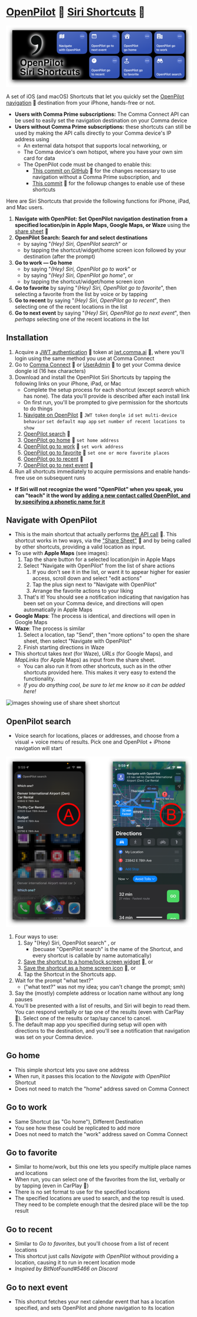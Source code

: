 # [OpenPilot](https://www.comma.ai) 🔗 [Siri Shortcuts](https://support.apple.com/en-gb/guide/shortcuts/welcome/ios) 🔗

![banner](img/banner.png)

A set of iOS (and macOS) Shortcuts that let you quickly set the [OpenPilot navigation](https://blog.comma.ai/094release/#navigate-on-openpilot) 🔗 destination from your iPhone, hands-free or not.

* **Users with Comma Prime subscriptions:** The Comma Connect API can be used to easily set the navigation destination on your Comma device
* **Users without Comma Prime subscriptions:** these shortcuts can still be used by making the API calls directly to your Comma device's IP address using
  * An external data hotspot that supports local networking, or 
  * The Comma device's own hotspot, where you have your own sim card for data
  * The OpenPilot code must be changed to enable this: 
    * [This commit on GitHub](https://github.com/mike86437/openpilot/commit/5e60e626e25d5620fb157f88ff727ffa9dc4e838) 🔗 for the changes necessary to use navigation without a Comma Prime subscription, and
    * [This commit](https://github.com/mike86437/openpilot/commit/c17c63ca1b4c28379c0e0ba8b0357df5423a35b5) 🔗 for the followup changes to enable use of these shortcuts

Here are Siri Shortcuts that provide the following functions for iPhone, iPad, and Mac users.

1. **Navigate with OpenPilot: Set OpenPilot navigation destination from a specified location/pin in Apple Maps, Google Maps, or Waze** using the [share sheet](https://www.idownloadblog.com/2020/04/21/customize-share-sheet-iphone-ipad/) 🔗
2. **OpenPilot Search: Search for and select destinations**
   * by saying "*(Hey) Siri, OpenPilot search*" or
   * by tapping the shortcut/widget/home screen icon followed by your destination (after the prompt)
3. **Go to work — Go home**
   * by saying "*(Hey) Siri, OpenPilot go to work*" or
   * by saying "*(Hey) Siri, OpenPilot go home*", or
   * by tapping the shortcut/widget/home screen icon
4. **Go to favorite** by saying "*(Hey) Siri, OpenPilot go to favorite*", then selecting a favorite from the list by voice or by tapping
5. **Go to recent** by saying "*(Hey) Siri, OpenPilot go to recent*", then selecting one of the recent locations in the list
6. **Go to next event** by saying "*(Hey) Siri, OpenPilot go to next event*", then *perhaps* selecting one of the recent locations in the list

## Installation

1. Acquire a [JWT authentication](https://api.comma.ai/#authentication) 🔗 token at [jwt.comma.ai](https://jwt.comma.ai) 🔗, where you'll login using the same method you use at Comma Connect
2. Go to [Comma Connect](https://connect.comma.ai) 🔗 or [UserAdmin](https://useradmin.comma.ai) 🔗 to get your Comma device dongle id (16 hex characters)
3. Download and install the OpenPilot Siri Shortcuts by tapping the following links on your iPhone, iPad, or Mac
   * Complete the setup process for each shortcut (except *search* which has none). The data you'll provide is described after each install link
   * On first run, you'll be prompted to give permission for the shortcuts to do things
   1. [Navigate on OpenPilot](https://www.icloud.com/shortcuts/233f0f9182af4f97aebea66305be629c) 🔗 `JWT token` `dongle id` `set multi-device behavior` `set default map app` `set number of recent locations to show`
   2. [OpenPilot search](https://www.icloud.com/shortcuts/580c0ec4e8bd465cba4e2bb0e789ed4d) 🔗
   3. [OpenPilot go home](https://www.icloud.com/shortcuts/d8af0b1046334311bcc20bee9769f081) 🔗 `set home address`
   4. [OpenPilot go to work](https://www.icloud.com/shortcuts/e492a90d78794dcc95197d486f542ecf) 🔗 `set work address`
   5. [OpenPilot go to favorite](https://www.icloud.com/shortcuts/1a8a7f4e49db4ae594ac145850abae25) 🔗 `set one or more favorite places`
   6. [OpenPilot go to recent](https://www.icloud.com/shortcuts/6ad037f369d747e9b4bd59da4645802d) 🔗
   7. [OpenPilot go to next event](https://www.icloud.com/shortcuts/d702a1a0245d45c186d569b341b54606) 🔗
4. Run all shortcuts immediately to acquire permissions and enable hands-free use on subsequent runs

* **If Siri will not recognize the word "OpenPilot" when you speak, you can "teach" it the word by [adding a new contact called OpenPilot, and by specifying a phonetic name for it](https://www.tapsmart.com/tips-and-tricks/youre-saying-wrong-teach-siri-new-words-pronunciations/)**

## Navigate with OpenPilot

* This is the main shortcut that actually performs [the API call](https://api.comma.ai/#set-destination) 🔗. This shortcut works in two ways, via the ["Share Sheet"](https://www.idownloadblog.com/2020/04/21/customize-share-sheet-iphone-ipad/) 🔗 and by being called by other shortcuts, providing a valid location as input.
* To use with **Apple Maps** (see images):
  1. Tap the share button for a selected location/pin in Apple Maps
  2. Select "Navigate with OpenPilot" from the list of share actions
     1. If you don't see it in the list, or want it to appear higher for easier access, scroll down and select "edit actions"
     2. Tap the plus sign next to "Navigate with OpenPilot"
     3. Arrange the favorite actions to your liking
  3. That's it! You should see a notification indicating that navigation has been set on your Comma device, and directions will open automatically in Apple Maps
* **Google Maps**: The process is identical, and directions will open in Google Maps
* **Waze**: The process is similar
  1. Select a location, tap "Send", then "more options" to open the share sheet, then select "Navigate with OpenPilot"
  2. Finish starting directions in Waze
* This shortcut takes *text* (for Waze), *URLs* (for Google Maps), and *MapLinks* (for Apple Maps) as input from the share sheet.
  * You can also run it from other shortcuts, such as in the other shortcuts provided here. This makes it very easy to extend the functionality.
  * *If you do anything cool, be sure to let me know so it can be added here!*

![images showing use of share sheet shortcut](img/NavigateOnOpenPilot.png)

## OpenPilot search

* Voice search for locations, places or addresses, and choose from a visual + voice menu of results. Pick one and OpenPilot + iPhone navigation will start

![OpenPilot search](img/OpenPilotSearch.png)

1. Four ways to use:
   1. Say "(Hey) Siri, OpenPilot search" , or
      * (becuase "OpenPilot search" is the name of the Shortcut, and every shortcut is callable by name automatically)
   2. [Save the shortcut to a home/lock screen widget](https://support.apple.com/guide/shortcuts/run-shortcuts-from-the-home-screen-widget-apd029b36d05/ios) 🔗, or
   3. [Save the shortcut as a home screen icon](https://support.apple.com/guide/shortcuts/add-a-shortcut-to-the-home-screen-apd735880972/ios#:~:text=In%20the%20Shortcuts%20app%20on,Tap%20Add%20to%20Home%20Screen.) 🔗, or
   4. Tap the Shortcut in the Shortcuts app.
2. Wait for the prompt "what text?"
   * ("what text?" was not my idea; you can't change the prompt; smh)
3. Say the (mostly) complete address or location name without any long pauses
4. You'll be presented with a list of results, and Siri will begin to read them. You can respond verbally or tap one of the results (even with CarPlay 🚗). Select one of the results or tap/say cancel to cancel.
5. The default map app you specified during setup will open with directions to the destination, and you'll see a notification that navigation was set on your Comma device.

## Go home

* This simple shortcut lets you save one address
* When run, it passes this location to the *Navigate with OpenPilot* Shortcut
* Does not need to match the "home" address saved on Comma Connect

## Go to work

* Same Shortcut (as "Go home"), Different Destination
* You see how these could be replicated to add more
* Does not need to match the "work" address saved on Comma Connect

## Go to favorite

* Similar to home/work, but this one lets you specify multiple place names and locations
* When run, you can select one of the favorites from the list, verbally or by tapping (even in CarPlay 🚗)
* There is no set format to use for the specified locations
* The specified locations are used to search, and the top result is used. They need to be complete enough that the desired place will be the top result

## Go to recent

* Similar to *Go to favorites*, but you'll choose from a list of recent locations
* This shortcut just calls *Navigate with OpenPilot* without providing a location, causing it to run in recent location mode
* *Inspired by BitNotFound#5466 on Discord*

## Go to next event

* This shortcut fetches your next calendar event that has a location specified, and sets OpenPilot and phone navigation to its location